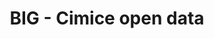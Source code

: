 ---
title: "BIG - Cimice open data"
redirect: https://big.csr.unibo.it/downloads/stink-bug/
layout: redirect
sitemap: false
permalink: /pojects/stink-bug/open-data/
---